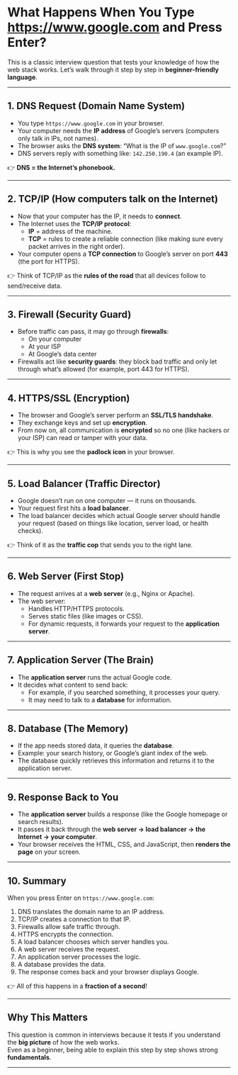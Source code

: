 # What Happens When You Type https://www.google.com and Press Enter?

This is a classic interview question that tests your knowledge of how the web stack works. Let’s walk through it step by step in **beginner-friendly language**.

---

## 1. DNS Request (Domain Name System)

- You type `https://www.google.com` in your browser.  
- Your computer needs the **IP address** of Google’s servers (computers only talk in IPs, not names).  
- The browser asks the **DNS system**: “What is the IP of `www.google.com`?”  
- DNS servers reply with something like: `142.250.190.4` (an example IP).  

👉 **DNS = the Internet’s phonebook.**

---

## 2. TCP/IP (How computers talk on the Internet)

- Now that your computer has the IP, it needs to **connect**.  
- The Internet uses the **TCP/IP protocol**:
  - **IP** = address of the machine.  
  - **TCP** = rules to create a reliable connection (like making sure every packet arrives in the right order).  
- Your computer opens a **TCP connection** to Google’s server on port **443** (the port for HTTPS).  

👉 Think of TCP/IP as the **rules of the road** that all devices follow to send/receive data.

---

## 3. Firewall (Security Guard)

- Before traffic can pass, it may go through **firewalls**:
  - On your computer
  - At your ISP
  - At Google’s data center  
- Firewalls act like **security guards**: they block bad traffic and only let through what’s allowed (for example, port 443 for HTTPS).

---

## 4. HTTPS/SSL (Encryption)

- The browser and Google’s server perform an **SSL/TLS handshake**.  
- They exchange keys and set up **encryption**.  
- From now on, all communication is **encrypted** so no one (like hackers or your ISP) can read or tamper with your data.  

👉 This is why you see the **padlock icon** in your browser.

---

## 5. Load Balancer (Traffic Director)

- Google doesn’t run on one computer — it runs on thousands.  
- Your request first hits a **load balancer**.  
- The load balancer decides which actual Google server should handle your request (based on things like location, server load, or health checks).  

👉 Think of it as the **traffic cop** that sends you to the right lane.

---

## 6. Web Server (First Stop)

- The request arrives at a **web server** (e.g., Nginx or Apache).  
- The web server:
  - Handles HTTP/HTTPS protocols.
  - Serves static files (like images or CSS).
  - For dynamic requests, it forwards your request to the **application server**.

---

## 7. Application Server (The Brain)

- The **application server** runs the actual Google code.  
- It decides what content to send back:
  - For example, if you searched something, it processes your query.
  - It may need to talk to a **database** for information.

---

## 8. Database (The Memory)

- If the app needs stored data, it queries the **database**.  
- Example: your search history, or Google’s giant index of the web.  
- The database quickly retrieves this information and returns it to the application server.

---

## 9. Response Back to You

- The **application server** builds a response (like the Google homepage or search results).  
- It passes it back through the **web server → load balancer → the Internet → your computer**.  
- Your browser receives the HTML, CSS, and JavaScript, then **renders the page** on your screen.

---

## 10. Summary

When you press Enter on `https://www.google.com`:

1. DNS translates the domain name to an IP address.  
2. TCP/IP creates a connection to that IP.  
3. Firewalls allow safe traffic through.  
4. HTTPS encrypts the connection.  
5. A load balancer chooses which server handles you.  
6. A web server receives the request.  
7. An application server processes the logic.  
8. A database provides the data.  
9. The response comes back and your browser displays Google.  

👉 All of this happens in a **fraction of a second**!

---

## Why This Matters

This question is common in interviews because it tests if you understand the **big picture** of how the web works.  
Even as a beginner, being able to explain this step by step shows strong **fundamentals**.

---